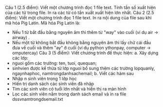 Câu 1 (2.5 điểm): Viết một chương trình đọc 1 file text. Tính tần số xuất hiện của các từ trong file. In ra các từ có tần xuất xuất hiện lớn nhất.
Câu 2 (2.5 điểm): Viết một chương trình đọc 1 file text. In ra nội dung của file sau khi mã hóa Pig Latin.
Mã hóa Pig Latin là:
- Nếu 1 từ bắt đầu bằng nguyên âm thì thêm từ "way" vào cuối (ví dụ air → airway) .
- Nếu một từ không bắt đầu không bằng nguyên âm thì lấy chữ cái đầu đưa về cuối và thêm "ay" ở cuối (ví dụ python ythonpay, computer → omputercay)
Câu 3 (5 điểm): Viết chương trình để thực hiện:
a. Xây dựng các lớp:
- nguoi gồm các trường: ten, tuoi, quequan;
- sinhvien được kế thừa từ lớp nguoi bổ sung thêm các trường lopquanly, ngaynhaphoc, namtrongdanhsachemail;
b. Viết các hàm sau
- Nhập n sinh viên trong 1 lớp học
- Hiến trị danh sách các sinh viên đã nhập
- Tìm các sinh viên có tuổi lớn nhất và hiển thị ra màn hình
- Lọc các sinh viên nằm trong danh sách email và in ra file dssvnamtrongdsemail.txt
